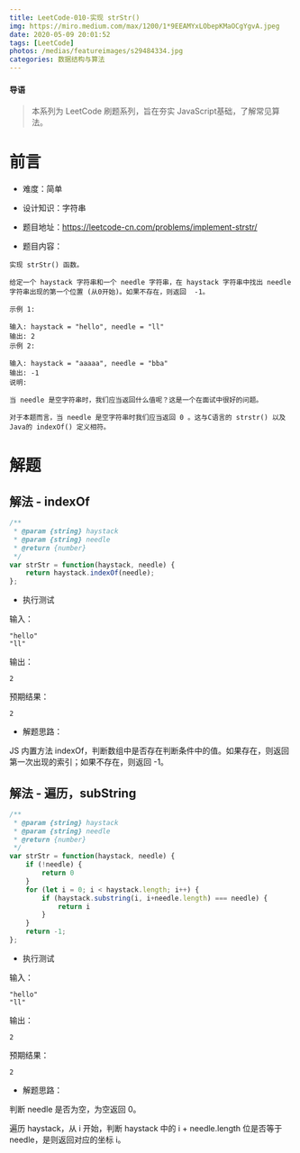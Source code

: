 ```yaml
---
title: LeetCode-010-实现 strStr()
img: https://miro.medium.com/max/1200/1*9EEAMYxLObepKMaOCgYgvA.jpeg
date: 2020-05-09 20:01:52
tags: [LeetCode]
photos: /medias/featureimages/s29484334.jpg
categories: 数据结构与算法
---
```


#### 导语
> 本系列为 LeetCode 刷题系列，旨在夯实 JavaScript基础，了解常见算法。 

<!--more-->

# 前言

* 难度：简单

* 设计知识：字符串

* 题目地址：https://leetcode-cn.com/problems/implement-strstr/

* 题目内容：

```
实现 strStr() 函数。

给定一个 haystack 字符串和一个 needle 字符串，在 haystack 字符串中找出 needle 字符串出现的第一个位置 (从0开始)。如果不存在，则返回  -1。

示例 1:

输入: haystack = "hello", needle = "ll"
输出: 2
示例 2:

输入: haystack = "aaaaa", needle = "bba"
输出: -1
说明:

当 needle 是空字符串时，我们应当返回什么值呢？这是一个在面试中很好的问题。

对于本题而言，当 needle 是空字符串时我们应当返回 0 。这与C语言的 strstr() 以及 Java的 indexOf() 定义相符。
```

# 解题

## 解法 - indexOf

```javascript
/**
 * @param {string} haystack
 * @param {string} needle
 * @return {number}
 */
var strStr = function(haystack, needle) {
    return haystack.indexOf(needle);
};
```

* 执行测试

输入：

```
"hello"
"ll"
```

输出：

```
2
```

预期结果：

```
2
```

* 解题思路：

JS 内置方法 indexOf，判断数组中是否存在判断条件中的值。如果存在，则返回第一次出现的索引；如果不存在，则返回 -1。

## 解法 - 遍历，subString

```javascript
/**
 * @param {string} haystack
 * @param {string} needle
 * @return {number}
 */
var strStr = function(haystack, needle) {
    if (!needle) {
        return 0
    }
    for (let i = 0; i < haystack.length; i++) {
        if (haystack.substring(i, i+needle.length) === needle) {
            return i
        }
    }
    return -1;
};
```

* 执行测试

输入：

```
"hello"
"ll"
```

输出：

```
2
```

预期结果：

```
2
```

* 解题思路：

判断 needle 是否为空，为空返回 0。

遍历 haystack，从 i 开始，判断 haystack 中的 i + needle.length 位是否等于 needle，是则返回对应的坐标 i。

